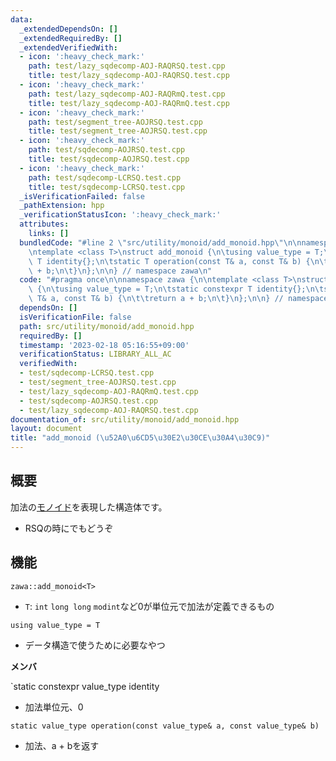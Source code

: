 ```yaml
---
data:
  _extendedDependsOn: []
  _extendedRequiredBy: []
  _extendedVerifiedWith:
  - icon: ':heavy_check_mark:'
    path: test/lazy_sqdecomp-AOJ-RAQRSQ.test.cpp
    title: test/lazy_sqdecomp-AOJ-RAQRSQ.test.cpp
  - icon: ':heavy_check_mark:'
    path: test/lazy_sqdecomp-AOJ-RAQRmQ.test.cpp
    title: test/lazy_sqdecomp-AOJ-RAQRmQ.test.cpp
  - icon: ':heavy_check_mark:'
    path: test/segment_tree-AOJRSQ.test.cpp
    title: test/segment_tree-AOJRSQ.test.cpp
  - icon: ':heavy_check_mark:'
    path: test/sqdecomp-AOJRSQ.test.cpp
    title: test/sqdecomp-AOJRSQ.test.cpp
  - icon: ':heavy_check_mark:'
    path: test/sqdecomp-LCRSQ.test.cpp
    title: test/sqdecomp-LCRSQ.test.cpp
  _isVerificationFailed: false
  _pathExtension: hpp
  _verificationStatusIcon: ':heavy_check_mark:'
  attributes:
    links: []
  bundledCode: "#line 2 \"src/utility/monoid/add_monoid.hpp\"\n\nnamespace zawa {\n\
    \ntemplate <class T>\nstruct add_monoid {\n\tusing value_type = T;\n\tstatic constexpr\
    \ T identity{};\n\tstatic T operation(const T& a, const T& b) {\n\t\treturn a\
    \ + b;\n\t}\n};\n\n} // namespace zawa\n"
  code: "#pragma once\n\nnamespace zawa {\n\ntemplate <class T>\nstruct add_monoid\
    \ {\n\tusing value_type = T;\n\tstatic constexpr T identity{};\n\tstatic T operation(const\
    \ T& a, const T& b) {\n\t\treturn a + b;\n\t}\n};\n\n} // namespace zawa\n"
  dependsOn: []
  isVerificationFile: false
  path: src/utility/monoid/add_monoid.hpp
  requiredBy: []
  timestamp: '2023-02-18 05:16:55+09:00'
  verificationStatus: LIBRARY_ALL_AC
  verifiedWith:
  - test/sqdecomp-LCRSQ.test.cpp
  - test/segment_tree-AOJRSQ.test.cpp
  - test/lazy_sqdecomp-AOJ-RAQRmQ.test.cpp
  - test/sqdecomp-AOJRSQ.test.cpp
  - test/lazy_sqdecomp-AOJ-RAQRSQ.test.cpp
documentation_of: src/utility/monoid/add_monoid.hpp
layout: document
title: "add_monoid (\u52A0\u6CD5\u30E2\u30CE\u30A4\u30C9)"
---
```


## 概要

加法の[モノイド](https://ja.wikipedia.org/wiki/%E3%83%A2%E3%83%8E%E3%82%A4%E3%83%89)を表現した構造体です。
- RSQの時にでもどうぞ

## 機能

`zawa::add_monoid<T>`
- `T`: `int` `long long` `modint`など0が単位元で加法が定義できるもの

`using value_type = T`
- データ構造で使うために必要なやつ

**メンバ**

`static constexpr value_type identity
- 加法単位元、0

`static value_type operation(const value_type& a, const value_type& b)`
- 加法、a + bを返す
